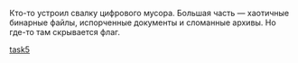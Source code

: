 Кто-то устроил свалку цифрового мусора. Большая часть — хаотичные бинарные файлы, испорченные документы и сломанные архивы. Но где-то там скрывается флаг.

[task5](task5.zip)
